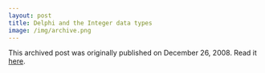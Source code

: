 ```yaml
---
layout: post
title: Delphi and the Integer data types
image: /img/archive.png
---
```

This archived post was originally published on December 26, 2008. Read it [here](/alex.ciobanu.org/index4579.html).
